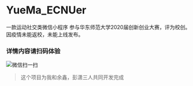 # YueMa_ECNUer
一款运动社交类微信小程序
参与华东师范大学2020届创新创业大赛，评为校创。因疫情未能返校，未能上线发布。

### 详情内容请扫码体验
![微信扫一扫](https://img-blog.csdnimg.cn/2020072820590018.png?x-oss-process=image/watermark,type_ZmFuZ3poZW5naGVpdGk,shadow_10,text_aHR0cHM6Ly9ibG9nLmNzZG4ubmV0L3FxXzQyODg3MDgy,size_16,color_FFFFFF,t_70)

> 这个项目为我和余鑫，彭潇三人共同开发完成
